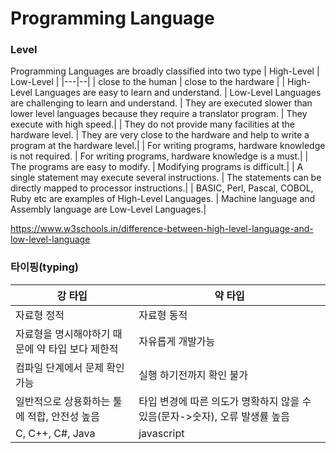 # Programming Language
### Level
Programming Languages are broadly classified into two type
| High-Level | Low-Level |
|---|--|
| close to the human | close to the hardware |
| High-Level Languages are easy to learn and understand. | Low-Level Languages are challenging to learn and understand. 
| They are executed slower than lower level languages because they require a translator program.	| They execute with high speed.|
| They do not provide many facilities at the hardware level.	| They are very close to the hardware and help to write a program at the hardware level.|
| For writing programs, hardware knowledge is not required.	| For writing programs, hardware knowledge is a must.|
| The programs are easy to modify.	| Modifying programs is difficult.|
| A single statement may execute several instructions.	| The statements can be directly mapped to processor instructions.|
| BASIC, Perl, Pascal, COBOL, Ruby etc are examples of High-Level Languages.	| Machine language and Assembly language are Low-Level Languages.|

https://www.w3schools.in/difference-between-high-level-language-and-low-level-language

### 타이핑(typing)
| 강 타입 | 약 타입 |
|---|--|
| 자료형 정적 | 자료형 동적 |
| 자료형을 명시해야하기 때문에 약 타입 보다 제한적 | 자유롭게 개발가능 |
| 컴파일 단계에서 문제 확인 가능 | 실행 하기전까지 확인 불가 |
| 일반적으로 상용화하는 툴에 적합, 안전성 높음 | 타입 변경에 따른 의도가 명확하지 않을 수 있음(문자->숫자), 오류 발생률 높음 |
| C, C++, C#, Java | javascript |

### 
